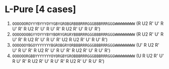 # L-Pure [4 cases]

1. `OOOOOOROYYYBYYYOYYGBYGROBGRBBBRRRGGGBBBRRRGGGWWWWWWWWW` (R U2 R' U' R U' R' R U2 R' U' R U' R' R U2 R' U' R U' R')
1. `OOOOOOOBGYYOYYYBYYBORYGRGRYBBBRRRGGGBBBRRRGGGWWWWWWWWW` (R U2 R' U' R U' R' R U2 R' U' R U' R' U2 R U2 R' U' R U' R')
1. `OOOOOOYBGOYYYYYYYBGROBGRYORBBBRRRGGGBBBRRRGGGWWWWWWWWW` (U' R U2 R' U' R U' R' R U2 R' U' R U' R' R U2 R' U' R U' R')
1. `OOOOOORGBBYYYYYYYOYORGBYGROBBBRRRGGGBBBRRRGGGWWWWWWWWW` (U R U2 R' U' R U' R' R U2 R' U' R U' R' R U2 R' U' R U' R')
